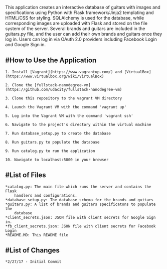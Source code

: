 This application creates an interactive database of guitars with images and 
specifications using Python with Flask framework/Jinja2 templating and 
HTML/CSS for styling. SQLAlchemy is used for the database, while corresponding
images are uploaded with Flask and stored on the file system of the server.
Several brands and guitars are included in the guitars.py file, and the user
can add their own brands and guitars once they log in. Users can log in via
OAuth 2.0 providers including Facebook Login and Google Sign in.

#How to Use the Application
---------------------------

	1. Install [Vagrant](https://www.vagrantup.com/) and [VirtualBox](https://www.virtualbox.org/wiki/VirtualBox)

	2. Clone the [fullstack-nanodegree-vm](https://github.com/udacity/fullstack-nanodegree-vm)

	3. Clone this repository to the vagrant VM directory

	4. Launch the Vagrant VM with the command 'vagrant up'

	5. Log into the Vagrant VM with the command 'vagrant ssh'

	6. Navigate to the project's directory within the virtual machine

	7. Run database_setup.py to create the database

	8. Run guitars.py to populate the database

	9. Run catalog.py to run the application

	10. Navigate to localhost:5000 in your browser


#List of Files
--------------

	*catalog.py: The main file which runs the server and contains the Flask
		handlers and configurations.
	*database_setup.py: The database schema for the brands and guitars
	*guitars.py: A list of brands and guitars specificatons to populate the
		database 
	*client_secrets.json: JSON file with client secrets for Google Sign in.
	*fb_client_secrets.json: JSON file with client secrets for Facebook Login
	*README.MD: This README file

#List of Changes
----------------
	*2/27/17 - Initial Commit